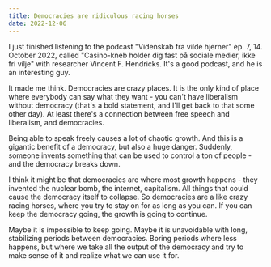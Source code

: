 ```yaml
---
title: Democracies are ridiculous racing horses
date: 2022-12-06
---
```


I just finished listening to the podcast "Videnskab fra vilde hjerner" ep.
7, 14. October 2022, called "Casino-kneb holder dig fast på sociale medier, ikke
fri vilje" with researcher Vincent F. Hendricks. It's a good podcast, and he is
an interesting guy.

It made me think. Democracies are crazy places. It is the only kind of place
where everybody can say what they want - you can't have liberalism without
democracy (that's a bold statement, and I'll get back to that some other day).
At least there's a connection between free speech and liberalism, and
democracies.

Being able to speak freely causes a lot of chaotic growth. And this is a
gigantic benefit of a democracy, but also a huge danger. Suddenly, someone
invents something that can be used to control a ton of people - and the
democracy breaks down.

I think it might be that democracies are where most growth happens - they
invented the nuclear bomb, the internet, capitalism. All things that could cause
the democracy itself to collapse. So democracies are a like crazy racing horses,
where you try to stay on for as long as you can. If you can keep the democracy
going, the growth is going to continue.

Maybe it is impossible to keep going. Maybe it is unavoidable with long,
stabilizing periods between democracies. Boring periods where less happens, but
where we take all the output of the democracy and try to make sense of it and
realize what we can use it for.
